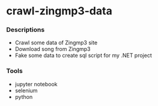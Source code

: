 # crawl-zingmp3-data
### Descriptions
- Crawl some data of Zingmp3 site
- Download song from Zingmp3
- Fake some data to create sql script for my .NET project
### Tools
- jupyter notebook
- selenium
- python
